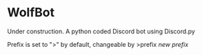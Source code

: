 # WolfBot
Under construction. A python coded Discord bot using Discord.py

Prefix is set to ">" by default, changeable by >prefix *new prefix*
